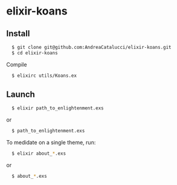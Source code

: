 elixir-koans
============

Install
-------

```bash
  $ git clone git@github.com:AndreaCatalucci/elixir-koans.git
  $ cd elixir-koans
```

Compile

```bash
  $ elixirc utils/Koans.ex
```

Launch
-------

```bash
  $ elixir path_to_enlightenment.exs
```

or

```bash
  $ path_to_enlightenment.exs
```

To medidate on a single theme, run:
```bash
  $ elixir about_*.exs
```

or

```bash
  $ about_*.exs
```
